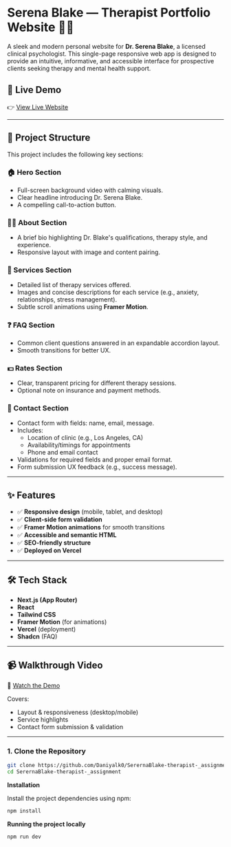 # Serena Blake — Therapist Portfolio Website 🧠💬

A sleek and modern personal website for **Dr. Serena Blake**, a licensed clinical psychologist. This single-page responsive web app is designed to provide an intuitive, informative, and accessible interface for prospective clients seeking therapy and mental health support.

## 🚀 Live Demo

👉 [View Live Website](https://sererna-blake-therapist-assignment.vercel.app/)

---

## 📁 Project Structure

This project includes the following key sections:

### 🏠 Hero Section
- Full-screen background video with calming visuals.
- Clear headline introducing Dr. Serena Blake.
- A compelling call-to-action button.

### 👩‍⚕️ About Section
- A brief bio highlighting Dr. Blake's qualifications, therapy style, and experience.
- Responsive layout with image and content pairing.

### 💼 Services Section
- Detailed list of therapy services offered.
- Images and concise descriptions for each service (e.g., anxiety, relationships, stress management).
- Subtle scroll animations using **Framer Motion**.

### ❓ FAQ Section
- Common client questions answered in an expandable accordion layout.
- Smooth transitions for better UX.

### 💵 Rates Section
- Clear, transparent pricing for different therapy sessions.
- Optional note on insurance and payment methods.

### 📍 Contact Section
- Contact form with fields: name, email, message.
- Includes:
  - Location of clinic (e.g., Los Angeles, CA)
  - Availability/timings for appointments
  - Phone and email contact
- Validations for required fields and proper email format.
- Form submission UX feedback (e.g., success message).

---

## ✨ Features

- ✅ **Responsive design** (mobile, tablet, and desktop)
- ✅ **Client-side form validation**
- ✅ **Framer Motion animations** for smooth transitions
- ✅ **Accessible and semantic HTML**
- ✅ **SEO-friendly structure**
- ✅ **Deployed on Vercel**

---

## 🛠️ Tech Stack

- **Next.js (App Router)**
- **React**
- **Tailwind CSS**
- **Framer Motion** (for animations)
- **Vercel** (deployment)
- **Shadcn** (FAQ)

---

## 📹 Walkthrough Video

🎥 [Watch the Demo](https://www.loom.com/share/bac63592642e44c69ef4effd3d5102fe?sid=3)

Covers:
- Layout & responsiveness (desktop/mobile)
- Service highlights
- Contact form submission & validation

---

### 1. Clone the Repository

```bash
git clone https://github.com/Daniyalk0/SerernaBlake-therapist-_assignment
cd SerernaBlake-therapist-_assignment
```

**Installation**

Install the project dependencies using npm:

```bash
npm install
```

**Running the project locally**

```bash
npm run dev
```
